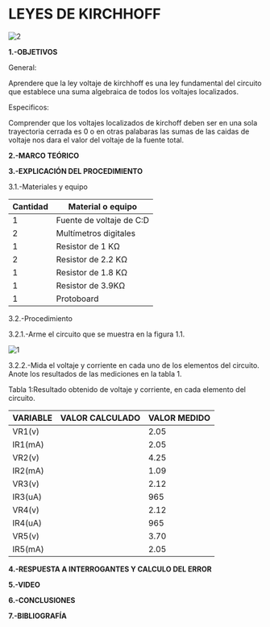 # LEYES DE KIRCHHOFF
![2](https://user-images.githubusercontent.com/75336529/120421079-42ffc300-c32b-11eb-9c18-dc67a5372d97.PNG)


**1.-OBJETIVOS**

General:

Aprendere que la ley voltaje de kirchhoff es una ley fundamental del circuito que establece una suma algebraica de todos los voltajes localizados.

Especificos:

Comprender que los voltajes localizados de kirchoff deben ser en una sola trayectoria cerrada es 0 o en otras palabaras las sumas de las caidas de voltaje nos dara el valor del voltaje de la fuente total.




**2.-MARCO TEÓRICO**



**3.-EXPLICACIÓN DEL PROCEDIMIENTO**

3.1.-Materiales y equipo

|Cantidad|Material o equipo|
|---|---|
|1|Fuente de voltaje de C:D|
|2|Multímetros digitales|
|1|Resistor de 1 KΩ|
|2|Resistor de 2.2 KΩ|
|1|Resistor de 1.8 KΩ|
|1|Resistor de 3.9KΩ|
|1|Protoboard|

3.2.-Procedimiento 

3.2.1.-Arme el circuito que se muestra en la figura 1.1.

![1](https://user-images.githubusercontent.com/75336529/120404357-cd382f00-c30b-11eb-848f-b3031e5714e2.PNG)

3.2.2.-Mida el voltaje y corriente en cada uno de los elementos del circuito. Anote los resultados de las mediciones en la tabla 1.

Tabla 1:Resultado obtenido de voltaje y corriente, en cada elemento del circuito.

|VARIABLE|VALOR CALCULADO|VALOR MEDIDO|
|---|---|---|
|VR1(v)| | 2.05|
|IR1(mA)| |2.05|
|VR2(v)| |4.25|
|IR2(mA)| |1.09|
|VR3(v)| |2.12|
|IR3(uA)| |965|
|VR4(v)| |2.12|
|IR4(uA)| |965|
|VR5(v)| |3.70|
|IR5(mA)| |2.05|

**4.-RESPUESTA A INTERROGANTES Y CALCULO DEL ERROR**



**5.-VIDEO**

**6.-CONCLUSIONES**

**7.-BIBLIOGRAFÍA**
